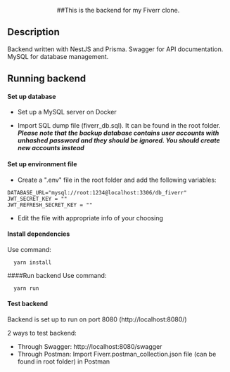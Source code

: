 <p align="center">
  ##This is the backend for my Fiverr clone.
</p>


## Description

Backend written with NestJS and Prisma.
Swagger for API documentation.
MySQL for database management.

## Running backend

#### Set up database
- Set up a MySQL server on Docker

- Import SQL dump file (fiverr_db.sql). It can be found in the root folder.
___Please note that the backup database contains user accounts with unhashed password and they should be ignored. You should create new accounts instead___

#### Set up environment file
- Create a ".env" file in the root folder and add the following variables:

```
DATABASE_URL="mysql://root:1234@localhost:3306/db_fiverr"
JWT_SECRET_KEY = ""
JWT_REFRESH_SECRET_KEY = ""
```
- Edit the file with appropriate info of your choosing

#### Install dependencies
Use command:
```
  yarn install
```

####Run backend
Use command:
```
  yarn run
```
#### Test backend
Backend is set up to run on port 8080 (http://localhost:8080/)

2 ways to test backend:
- Through Swagger: http://localhost:8080/swagger
- Through Postman:
Import Fiverr.postman_collection.json file (can be found in root folder) in Postman
